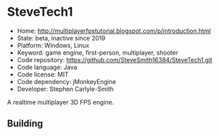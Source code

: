 # SteveTech1

- Home: http://multiplayerfpstutorial.blogspot.com/p/introduction.html
- State: beta, inactive since 2019
- Platform: Windows, Linux
- Keyword: game engine, first-person, multiplayer, shooter
- Code repository: https://github.com/SteveSmith16384/SteveTech1.git
- Code language: Java
- Code license: MIT
- Code dependency: jMonkeyEngine
- Developer: Stephen Carlyle-Smith

A realtime multiplayer 3D FPS engine.

## Building
